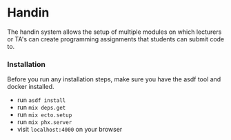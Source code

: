 # Handin

The handin system allows the setup of multiple modules on which lecturers or TA's can create programming assignments that students can submit code to.


### Installation

Before you run any installation steps, make sure you have the asdf tool and docker installed.

- run `asdf install`
- run `mix deps.get`
- run `mix ecto.setup`
- run `mix phx.server`
- visit `localhost:4000` on your browser
